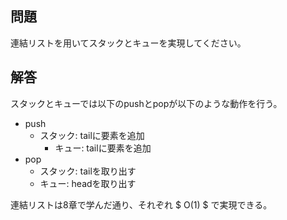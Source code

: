 <script>
window.MathJax = {tex: {inlineMath: [['$', '$'] ],displayMath: [ ['$$','$$'], ["\\[","\\]"] ],autoload: {color: [],colorv2: ['color']},packages: {'[+]': ['noerrors']}},options: {ignoreHtmlClass: 'tex2jax_ignore',processHtmlClass: 'tex2jax_process'},loader: {load: ['input/asciimath', '[tex]/noerrors']}};
</script>
<script src="https://cdn.jsdelivr.net/npm/mathjax@3/es5/tex-mml-chtml.js" id="MathJax-script">
</script>

## 問題
連結リストを用いてスタックとキューを実現してください。

## 解答

スタックとキューでは以下のpushとpopが以下のような動作を行う。

- push
  - スタック: tailに要素を追加
	- キュー: tailに要素を追加
- pop
	- スタック: tailを取り出す
	- キュー: headを取り出す

連結リストは8章で学んだ通り、それぞれ $ O(1) $ で実現できる。